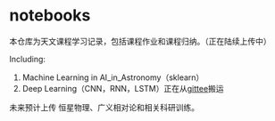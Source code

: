 # notebooks
本仓库为天文课程学习记录，包括课程作业和课程归纳。（正在陆续上传中）

Including:

1. Machine Learning in AI_in_Astronomy（sklearn）
2. Deep Learning（CNN，RNN，LSTM）正在从[gittee](https://gitee.com/shuochun/ai4bigdata)搬运

未来预计上传 恒星物理、广义相对论和相关科研训练。




   
  
